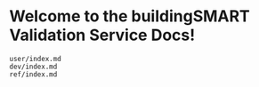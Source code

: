 # Welcome to the buildingSMART Validation Service Docs!

```{toctree}
user/index.md
dev/index.md
ref/index.md
```
